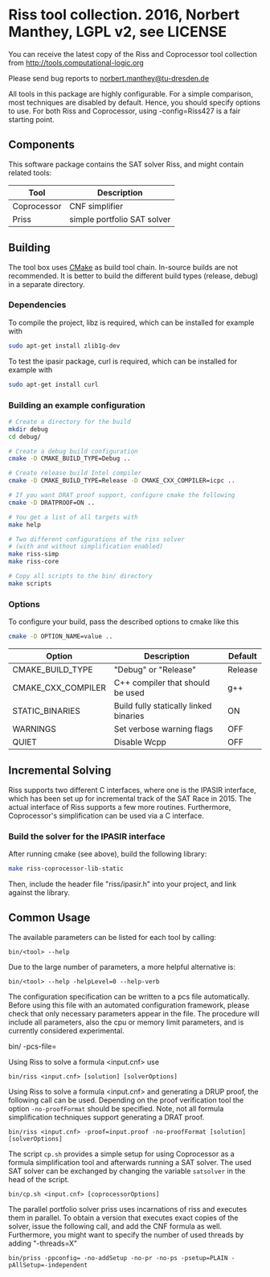 # Riss tool collection. 2016, Norbert Manthey, LGPL v2, see LICENSE

You can receive the latest copy of the Riss and Coprocessor tool collection from
http://tools.computational-logic.org

Please send bug reports to norbert.manthey@tu-dresden.de

All tools in this package are highly configurable. For a simple comparison, most 
techniques are disabled by default. Hence, you should specify options to use. For
both Riss and Coprocessor, using -config=Riss427 is a fair starting point.

## Components

This software package contains the SAT solver Riss, and might contain related 
tools:

| Tool        | Description                                 |
| ----------- | ------------------------------------------- |
| Coprocessor |  CNF simplifier                             |
| Priss       |  simple portfolio SAT solver                |


## Building

The tool box uses [CMake](http://cmake.org/) as build tool chain. In-source
builds are not recommended. It is better to build the different build types
(release, debug) in a separate directory.

### Dependencies

To compile the project, libz is required, which can be installed for example
with

```bash
sudo apt-get install zlib1g-dev
```

To test the ipasir package, curl is required, which can be installed for
example with

```bash
sudo apt-get install curl
```

### Building an example configuration


```bash
# Create a directory for the build
mkdir debug
cd debug/

# Create a debug build configuration
cmake -D CMAKE_BUILD_TYPE=Debug ..

# Create release build Intel compiler
cmake -D CMAKE_BUILD_TYPE=Release -D CMAKE_CXX_COMPILER=icpc ..

# If you want DRAT proof support, configure cmake the following
cmake -D DRATPROOF=ON ..

# You get a list of all targets with
make help

# Two different configurations of the riss solver
# (with and without simplification enabled)
make riss-simp
make riss-core

# Copy all scripts to the bin/ directory
make scripts
```

### Options

To configure your build, pass the described options to cmake like this

```bash
cmake -D OPTION_NAME=value ..
```

| Option             | Description                                            | Default |
| ------------------ | ------------------------------------------------------ | ------- |
| CMAKE_BUILD_TYPE   | "Debug" or "Release"                                   | Release |
| CMAKE_CXX_COMPILER | C++ compiler that should be used                       |     g++ |
| STATIC_BINARIES    | Build fully statically linked binaries                 |      ON |
| WARNINGS           | Set verbose warning flags                              |     OFF |
| QUIET              | Disable Wcpp                                           |     OFF |


## Incremental Solving

Riss supports two different C interfaces, where one is the IPASIR interface, which has been
set up for incremental track of the SAT Race in 2015. The actual interface of Riss supports
a few more routines. Furthermore, Coprocessor's simplification can be used via a C interface.

### Build the solver for the IPASIR interface

After running cmake (see above), build the following library:

```bash
make riss-coprocessor-lib-static
```
Then, include the header file "riss/ipasir.h" into your project, and link against the library.

## Common Usage

The available parameters can be listed for each tool by calling:

    bin/<tool> --help

Due to the large number of parameters, a more helpful alternative is:
    
    bin/<tool> --help -helpLevel=0 --help-verb

The configuration specification can be written to a pcs file automatically. 
Before using this file with an automated configuration framework, please check
that only necessary parameters appear in the file. The procedure will include 
all parameters, also the cpu or memory limit parameters, and is currently considered
experimental.

  bin/<tool> -pcs-file=<pcs-filename>
  

Using Riss to solve a formula <input.cnf> use

    bin/riss <input.cnf> [solution] [solverOptions]

Using Riss to solve a formula <input.cnf> and generating a DRUP proof, the 
following call can be used. Depending on the proof verification tool the option
`-no-proofFormat` should be specified. Note, not all formula simplification
techniques support generating a DRAT proof.

    bin/riss <input.cnf> -proof=input.proof -no-proofFormat [solution] [solverOptions]

The script `cp.sh` provides a simple setup for using Coprocessor as a formula
simplification tool and afterwards running a SAT solver. The used SAT solver can
be exchanged by changing the variable `satsolver` in the head of the script.

    bin/cp.sh <input.cnf> [coprocessorOptions]

The parallel portfolio solver priss uses incarnations of riss and executes them in
parallel. To obtain a version that executes exact copies of the solver, issue the 
following call, and add the CNF formula as well. Furthermore, you might want to specify
the number of used threads by adding "-threads=X"

    bin/priss -ppconfig= -no-addSetup -no-pr -no-ps -psetup=PLAIN -pAllSetup=-independent
